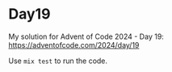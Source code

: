 # Day19

My solution for Advent of Code 2024 - Day 19: https://adventofcode.com/2024/day/19

Use `mix test` to run the code.
